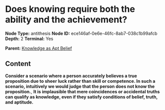 # Does knowing require both the ability and the achievement?

**Node Type:** antithesis
**Node ID:** ece146af-0e6e-46fc-8ab7-038c1b99afcb
**Depth:** 2
**Terminal:** Yes

**Parent:** [Knowledge as Apt Belief](knowledge-as-apt-belief.md)

## Content

**Consider a scenario where a person accurately believes a true proposition due to sheer luck rather than skill or competence. In such a scenario, intuitively we would judge that the person does not know the proposition.**, **It is implausible that mere coincidences or accidental truths can qualify as knowledge, even if they satisfy conditions of belief, truth, and aptitude.**
